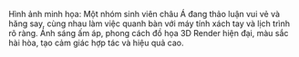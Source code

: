 Hình ảnh minh họa: Một nhóm sinh viên châu Á đang thảo luận vui vẻ và hăng say, cùng nhau làm việc quanh bàn với máy tính xách tay và lịch trình rõ ràng. Ánh sáng ấm áp, phong cách đồ họa 3D Render hiện đại, màu sắc hài hòa, tạo cảm giác hợp tác và hiệu quả cao.